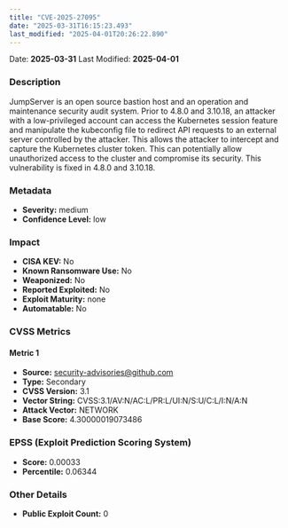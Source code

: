 ```yaml
---
title: "CVE-2025-27095"
date: "2025-03-31T16:15:23.493"
last_modified: "2025-04-01T20:26:22.890"
---
```


Date: **2025-03-31** Last Modified: **2025-04-01**

### Description  
JumpServer is an open source bastion host and an operation and maintenance security audit system. Prior to 4.8.0 and 3.10.18, an attacker with a low-privileged account can access the Kubernetes session feature and manipulate the kubeconfig file to redirect API requests to an external server controlled by the attacker. This allows the attacker to intercept and capture the Kubernetes cluster token. This can potentially allow unauthorized access to the cluster and compromise its security. This vulnerability is fixed in 4.8.0 and 3.10.18.

### Metadata  
- **Severity:** medium
- **Confidence Level:** low

### Impact  
- **CISA KEV:** No
- **Known Ransomware Use:** No
- **Weaponized:** No
- **Reported Exploited:** No
- **Exploit Maturity:** none
- **Automatable:** No

### CVSS Metrics  

#### Metric 1
- **Source:** security-advisories@github.com
- **Type:** Secondary
- **CVSS Version:** 3.1
- **Vector String:** CVSS:3.1/AV:N/AC:L/PR:L/UI:N/S:U/C:L/I:N/A:N
- **Attack Vector:** NETWORK
- **Base Score:** 4.30000019073486


### EPSS (Exploit Prediction Scoring System)  
- **Score:** 0.00033
- **Percentile:** 0.06344

### Other Details  
- **Public Exploit Count:** 0
